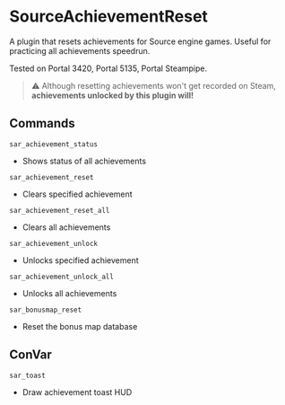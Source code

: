 # SourceAchievementReset

A plugin that resets achievements for Source engine games. Useful for practicing all achievements speedrun.

Tested on Portal 3420, Portal 5135, Portal Steampipe.

> :warning: Although resetting achievements won't get recorded on Steam, **achievements unlocked by this plugin will!** 

## Commands
`sar_achievement_status`
  - Shows status of all achievements

`sar_achievement_reset`
  - Clears specified achievement

`sar_achievement_reset_all`
  - Clears all achievements

`sar_achievement_unlock`
  - Unlocks specified achievement

`sar_achievement_unlock_all`
  - Unlocks all achievements

`sar_bonusmap_reset`
  - Reset the bonus map database

## ConVar
`sar_toast`
 - Draw achievement toast HUD

